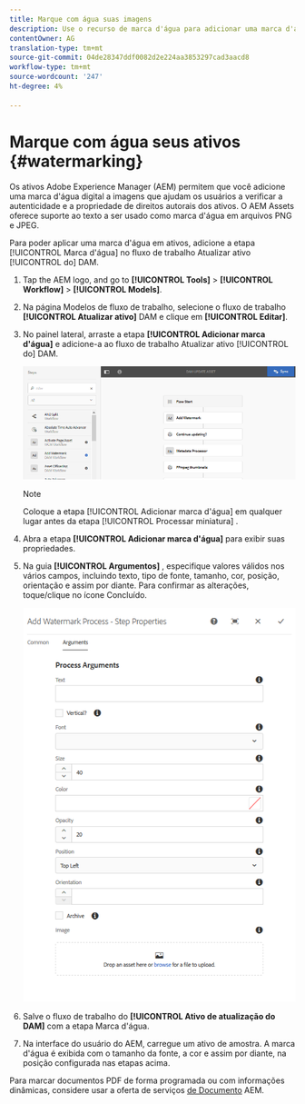 ```yaml
---
title: Marque com água suas imagens
description: Use o recurso de marca d'água para adicionar uma marca d'água digital às imagens PNG E JPEG.
contentOwner: AG
translation-type: tm+mt
source-git-commit: 04de28347ddf0082d2e224aa3853297cad3aacd8
workflow-type: tm+mt
source-wordcount: '247'
ht-degree: 4%

---
```



# Marque com água seus ativos {#watermarking}

Os ativos Adobe Experience Manager (AEM) permitem que você adicione uma marca d&#39;água digital a imagens que ajudam os usuários a verificar a autenticidade e a propriedade de direitos autorais dos ativos. O AEM Assets oferece suporte ao texto a ser usado como marca d&#39;água em arquivos PNG e JPEG.

Para poder aplicar uma marca d&#39;água em ativos, adicione a etapa [!UICONTROL Marca d&#39;água] no fluxo de trabalho Atualizar ativo [!UICONTROL do] DAM.

1. Tap the AEM logo, and go to **[!UICONTROL Tools]** > **[!UICONTROL Workflow]** > **[!UICONTROL Models]**.
1. Na página Modelos de fluxo de trabalho, selecione o fluxo de trabalho **[!UICONTROL Atualizar ativo]** DAM e clique em **[!UICONTROL Editar]**.

1. No painel lateral, arraste a etapa **[!UICONTROL Adicionar marca d&#39;água]** e adicione-a ao fluxo de trabalho Atualizar ativo [!UICONTROL do] DAM.

   ![Desenhe a etapa Adicionar marca d&#39;água no fluxo de trabalho do ativo de atualização do DAM](assets/add_watermark_step_aem_assets.png)

   >[!NOTE]
   >
   >Coloque a etapa [!UICONTROL Adicionar marca d&#39;água] em qualquer lugar antes da etapa [!UICONTROL Processar miniatura] .

1. Abra a etapa **[!UICONTROL Adicionar marca d&#39;água]** para exibir suas propriedades.
1. Na guia **[!UICONTROL Argumentos]** , especifique valores válidos nos vários campos, incluindo texto, tipo de fonte, tamanho, cor, posição, orientação e assim por diante. Para confirmar as alterações, toque/clique no ícone Concluído.

   ![Forneça os argumentos na etapa adicionar marca d&#39;água em Ativos](assets/arguments_add_watermark_aem_assets.png)

1. Salve o fluxo de trabalho do **[!UICONTROL Ativo de atualização do DAM]** com a etapa Marca d&#39;água.
1. Na interface do usuário do AEM, carregue um ativo de amostra. A marca d&#39;água é exibida com o tamanho da fonte, a cor e assim por diante, na posição configurada nas etapas acima.

Para marcar documentos PDF de forma programada ou com informações dinâmicas, considere usar a oferta de serviços [de Documento](/help/forms/using/overview-aem-document-services.md) AEM.
